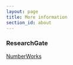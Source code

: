 ```yaml
---
layout: page
title: More information
section_id: about
---
```


<div class='fadein mod modIconText' data-delay='{{ 300 | times:forloop.index0 }}'>
  <div class='icon-text-simple'>
    <i class='fa fa-globe'></i>
    <h3>ResearchGate</h3>
    <p><a href="https://www.researchgate.net/lab/Attila-Krajcsi-Lab-The-Number-Works-Attila-Krajcsi">NumberWorks</a></p>
  </div>
</div>
